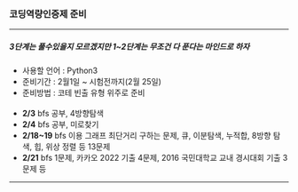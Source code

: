 ### 코딩역량인증제 준비
<hr></hr>

##### 3단계는 풀수있을지 모르겠지만 1~2단계는 무조건 다 푼다는 마인드로 하자

- 사용할 언어 : Python3
- 준비기간 : 2월1일 ~ 시험전까지(2월 25일)
- 준비방법 : 코테 빈출 유형 위주로 준비
<br><br>
- **2/3** bfs 공부, 4방향탐색
- **2/4** bfs 공부, 미로찾기
- **2/18~19** bfs 이용 그래프 최단거리 구하는 문제, 큐, 이분탐색, 누적합, 8방향 탐색, 힙, 위상 정렬 등 13문제
- **2/21** bfs 1문제, 카카오 2022 기출 4문제, 2016 국민대학교 교내 경시대회 기출 3문제 등

<hr></hr>

